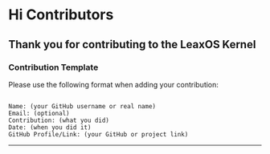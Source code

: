 # Hi Contributors
## Thank you for contributing to the LeaxOS Kernel

### Contribution Template
Please use the following format when adding your contribution:
```

Name: (your GitHub username or real name)
Email: (optional)
Contribution: (what you did)
Date: (when you did it)
GitHub Profile/Link: (your GitHub or project link)
```

---------------------------------------------